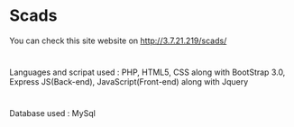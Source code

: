 # Scads

You can check this site website on
http://3.7.21.219/scads/

#
Languages and scripat used : PHP, HTML5, CSS along with BootStrap 3.0, Express JS(Back-end), JavaScript(Front-end) along with Jquery

#
Database used : MySql

